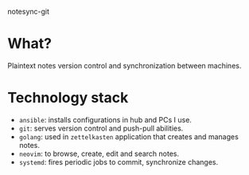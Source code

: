 notesync-git

# What?

Plaintext notes version control and synchronization between machines.

# Technology stack

- `ansible`: installs configurations in hub and PCs I use.
- `git`: serves version control and push-pull abilities.
- `golang`: used in `zettelkasten` application that creates and manages notes.
- `neovim`: to browse, create, edit and search notes.
- `systemd`: fires periodic jobs to commit, synchronize changes.
